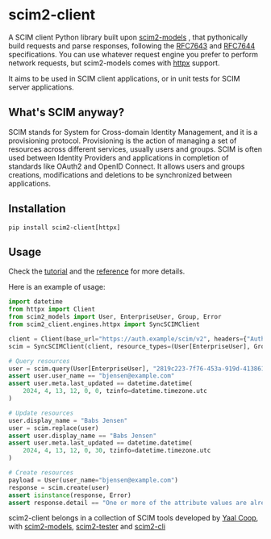 # scim2-client

A SCIM client Python library built upon [scim2-models](https://scim2-models.readthedocs.io) ,
that pythonically build requests and parse responses,
following the [RFC7643](https://datatracker.ietf.org/doc/html/rfc7643.html) and [RFC7644](https://datatracker.ietf.org/doc/html/rfc7644.html) specifications.
You can use whatever request engine you prefer to perform network requests, but scim2-models comes with [httpx](https://github.com/encode/httpx) support.

It aims to be used in SCIM client applications, or in unit tests for SCIM server applications.

## What's SCIM anyway?

SCIM stands for System for Cross-domain Identity Management, and it is a provisioning protocol.
Provisioning is the action of managing a set of resources across different services, usually users and groups.
SCIM is often used between Identity Providers and applications in completion of standards like OAuth2 and OpenID Connect.
It allows users and groups creations, modifications and deletions to be synchronized between applications.

## Installation

```shell
pip install scim2-client[httpx]
```

## Usage

Check the [tutorial](https://scim2-client.readthedocs.io/en/latest/tutorial.html) and the [reference](https://scim2-client.readthedocs.io/en/latest/reference.html) for more details.

Here is an example of usage:

```python
import datetime
from httpx import Client
from scim2_models import User, EnterpriseUser, Group, Error
from scim2_client.engines.httpx import SyncSCIMClient

client = Client(base_url="https://auth.example/scim/v2", headers={"Authorization": "Bearer foobar"})
scim = SyncSCIMClient(client, resource_types=(User[EnterpriseUser], Group))

# Query resources
user = scim.query(User[EnterpriseUser], "2819c223-7f76-453a-919d-413861904646")
assert user.user_name == "bjensen@example.com"
assert user.meta.last_updated == datetime.datetime(
    2024, 4, 13, 12, 0, 0, tzinfo=datetime.timezone.utc
)

# Update resources
user.display_name = "Babs Jensen"
user = scim.replace(user)
assert user.display_name == "Babs Jensen"
assert user.meta.last_updated == datetime.datetime(
    2024, 4, 13, 12, 0, 30, tzinfo=datetime.timezone.utc
)

# Create resources
payload = User(user_name="bjensen@example.com")
response = scim.create(user)
assert isinstance(response, Error)
assert response.detail == "One or more of the attribute values are already in use or are reserved."
```

scim2-client belongs in a collection of SCIM tools developed by [Yaal Coop](https://yaal.coop),
with [scim2-models](https://github.com/python-scim/scim2-models),
[scim2-tester](https://github.com/python-scim/scim2-tester) and
[scim2-cli](https://github.com/python-scim/scim2-cli)
